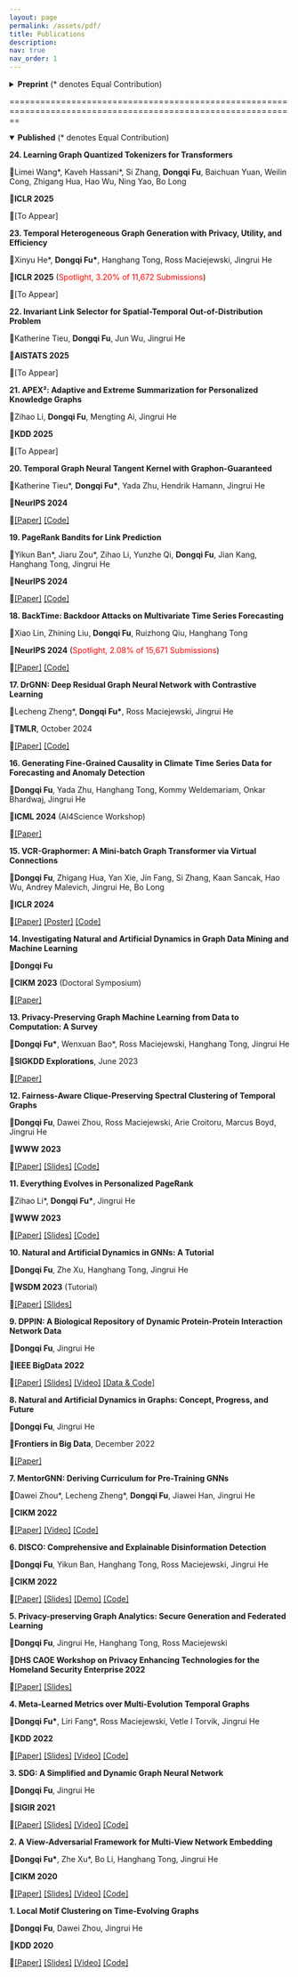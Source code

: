 ```yaml
---
layout: page
permalink: /assets/pdf/
title: Publications
description:
nav: true
nav_order: 1
---
```


<!---
<div style="max-width: 100%; text-align: center;">
  <a href="https://dongqifu.github.io/assets/img/research_scope.png">
  <img src="https://dongqifu.github.io/assets/img/research_scope.png" alt="My Current Research Scope (Stay Tuned)" style="width: 100%; height: auto;">
  </a>
  <p style="font-style: normal;">Graph AI Development</p>
</div>
-->


<details close>
  <summary><b>Preprint</b> (* denotes Equal Contribution)</summary>
  <p><b>What Do LLMs Need to Understand Graphs: A Survey of Parametric Representation of Graphs</b></p>
  <p>🔻<b>Dongqi Fu*</b>, Liri Fang*, Zihao Li*, Hanghang Tong, Vetle I Torvik, Jingrui He</p>
  <p>🔻<a href="https://dongqifu.github.io/assets/pdf/Graph_Law_Survey.pdf">[Paper]</a> </p>

</details>

==============================================================================================================

<details open>
  <summary><b>Published</b> (* denotes Equal Contribution)</summary>
  <p></p>
  <p><b>24. Learning Graph Quantized Tokenizers for Transformers</b></p>
  <p>🔻Limei Wang*, Kaveh Hassani*, Si Zhang, <b>Dongqi Fu</b>, Baichuan Yuan, Weilin Cong, Zhigang Hua, Hao Wu, Ning Yao, Bo Long</p>
  <p>🔻<b>ICLR 2025</b></p>
  <p>🔻[To Appear] </p>

  <p><b>23. Temporal Heterogeneous Graph Generation with Privacy, Utility, and Efficiency</b></p>
  <p>🔻Xinyu He*, <b>Dongqi Fu*</b>, Hanghang Tong, Ross Maciejewski, Jingrui He</p>
  <p>🔻<b>ICLR 2025</b> (<span style="color:red;">Spotlight, 3.20% of 11,672 Submissions</span>) </p>
  <p>🔻[To Appear] </p>

  <p><b>22. Invariant Link Selector for Spatial-Temporal Out-of-Distribution Problem</b></p>
  <p>🔻Katherine Tieu, <b>Dongqi Fu</b>, Jun Wu, Jingrui He </p>
  <p>🔻<b>AISTATS 2025</b></p>
  <p>🔻[To Appear] </p>

  <p><b>21. APEX²: Adaptive and Extreme Summarization for Personalized Knowledge Graphs</b></p>
  <p>🔻Zihao Li, <b>Dongqi Fu</b>, Mengting Ai, Jingrui He </p>
  <p>🔻<b>KDD 2025</b></p>
  <p>🔻[To Appear] </p>
  
  <p><b>20. Temporal Graph Neural Tangent Kernel with Graphon-Guaranteed</b></p>
  <p>🔻Katherine Tieu*, <b>Dongqi Fu*</b>, Yada Zhu, Hendrik Hamann, Jingrui He</p>
  <p>🔻<b>NeurIPS 2024</b></p>
  <p>🔻<a href="https://openreview.net/pdf?id=266nH7kLSV">[Paper]</a> <a href="https://github.com/kthrn22/TempGNTK">[Code]</a></p>

  <p><b>19. PageRank Bandits for Link Prediction</b></p>
  <p>🔻Yikun Ban*, Jiaru Zou*, Zihao Li, Yunzhe Qi, <b>Dongqi Fu</b>, Jian Kang, Hanghang Tong, Jingrui He</p>
  <p>🔻<b>NeurIPS 2024</b></p>
  <p>🔻<a href="https://openreview.net/pdf?id=VSz9na5Jtl">[Paper]</a> <a href="https://github.com/jiaruzouu/PRB">[Code]</a></p>

  <p><b>18. BackTime: Backdoor Attacks on Multivariate Time Series Forecasting</b></p>
  <p>🔻Xiao Lin, Zhining Liu, <b>Dongqi Fu</b>, Ruizhong Qiu, Hanghang Tong</p>
  <p>🔻<b>NeurIPS 2024</b> (<span style="color:red;">Spotlight, 2.08% of 15,671 Submissions</span>)</p>
  <p>🔻<a href="https://openreview.net/pdf?id=Kl13lipxTW">[Paper]</a> <a href="https://github.com/xiaolin-cs/BackTime">[Code]</a></p>

  <p><b>17. DrGNN: Deep Residual Graph Neural Network with Contrastive Learning</b></p>
  <p>🔻Lecheng Zheng*, <b>Dongqi Fu*</b>, Ross Maciejewski, Jingrui He</p>
  <p>🔻<b>TMLR</b>, October 2024</p>
  <p>🔻<a href="https://openreview.net/pdf?id=frb6sLbACS">[Paper]</a> <a href="https://github.com/zhenglecheng/DrGNN">[Code]</a></p>
  
  <p><b>16. Generating Fine-Grained Causality in Climate Time Series Data for Forecasting and Anomaly Detection</b></p>
  <p>🔻<b>Dongqi Fu</b>, Yada Zhu, Hanghang Tong, Kommy Weldemariam, Onkar Bhardwaj, Jingrui He</p>
  <p>🔻<b>ICML 2024</b> (AI4Science Workshop)</p>
  <p>🔻<a href="https://arxiv.org/pdf/2408.04254">[Paper]</a></p>

  <p><b>15. VCR-Graphormer: A Mini-batch Graph Transformer via Virtual Connections</b></p>
  <p>🔻<b>Dongqi Fu</b>, Zhigang Hua, Yan Xie, Jin Fang, Si Zhang, Kaan Sancak, Hao Wu, Andrey Malevich, Jingrui He, Bo Long</p>
  <p>🔻<b>ICLR 2024</b></p>
  <p>🔻<a href="https://arxiv.org/pdf/2403.16030.pdf">[Paper]</a> <a href="https://github.com/DongqiFu/VCR-Graphormer/blob/main/poster.png">[Poster]</a> <a href="https://github.com/DongqiFu/VCR-Graphormer">[Code]</a></p>
  
  <p><b>14. Investigating Natural and Artificial Dynamics in Graph Data Mining and Machine Learning</b></p>
  <p>🔻<b>Dongqi Fu</b></p>
  <p>🔻<b>CIKM 2023</b> (Doctoral Symposium)</p>
  <p>🔻<a href="https://dl.acm.org/doi/pdf/10.1145/3583780.3616007?casa_token=hRzfvZ6LFU8AAAAA:qzcokEzmjVfCTxmd435ynKKH-_Ttt6LcTtPQ4J55B-OCvQGBeNhu_XYZHIcEXkxPL4-hnB0nACOM">[Paper]</a></p>
  
  <p><b>13. Privacy-Preserving Graph Machine Learning from Data to Computation: A Survey</b></p>
  <p>🔻<b>Dongqi Fu*</b>, Wenxuan Bao*, Ross Maciejewski, Hanghang Tong, Jingrui He</p>
  <p>🔻<b>SIGKDD Explorations</b>, June 2023</p>
  <p>🔻<a href="https://dl.acm.org/doi/pdf/10.1145/3606274.3606280">[Paper]</a></p>
  
  <p><b>12. Fairness-Aware Clique-Preserving Spectral Clustering of Temporal Graphs</b></p>
  <p>🔻<b>Dongqi Fu</b>, Dawei Zhou, Ross Maciejewski, Arie Croitoru, Marcus Boyd, Jingrui He</p>
  <p>🔻<b>WWW 2023</b></p>
  <p>🔻<a href="https://dongqifu.github.io/assets/pdf/F-SEGA.pdf">[Paper]</a> <a href="https://github.com/DongqiFu/F-SEGA/blob/main/slides/WWW'23_F_SEGA_Presentation_Slides.pdf">[Slides]</a> <a href="https://github.com/DongqiFu/F-SEGA/tree/main/code">[Code]</a></p>
  
  <p><b>11. Everything Evolves in Personalized PageRank</b></p>
  <p>🔻Zihao Li*, <b>Dongqi Fu*</b>, Jingrui He</p>
  <p>🔻<b>WWW 2023</b></p>
  <p>🔻<a href="https://dongqifu.github.io/assets/pdf/EvePPR.pdf">[Paper]</a> <a href="https://github.com/DongqiFu/EvePPR/blob/main/slides/WWW'23_EvePPR_Presentation_Slides.pdf">[Slides]</a> <a href="https://github.com/DongqiFu/EvePPR/tree/main/code">[Code]</a></p>
  
  <p><b>10. Natural and Artificial Dynamics in GNNs: A Tutorial</b></p>
  <p>🔻<b>Dongqi Fu</b>, Zhe Xu, Hanghang Tong, Jingrui He</p>
  <p>🔻<b>WSDM 2023</b> (Tutorial)</p>
  <p>🔻<a href="https://dongqifu.github.io/assets/pdf/WSDM-Tutorial-Paper.pdf">[Paper]</a> <a href="https://github.com/DongqiFu/Natural-and-Artificial-Dynamics-in-GNNs-A-Tutorial/blob/main/WSDM'23%20Tutorial%200227.pdf">[Slides]</a></p>
  
  <p><b>9. DPPIN: A Biological Repository of Dynamic Protein-Protein Interaction Network Data</b></p>
  <p>🔻<b>Dongqi Fu</b>, Jingrui He</p>
  <p>🔻<b>IEEE BigData 2022</b></p>
  <p>🔻<a href="https://dongqifu.github.io/assets/pdf/DPPIN.pdf">[Paper]</a> <a href="https://github.com/DongqiFu/DPPIN/blob/main/IEEE%20BigData'22_DPPIN_Presentation_Slides.pdf">[Slides]</a> <a href="https://ieeecps.org/files/zlu1YJ8c0HLbvS3sNNx3W">[Video]</a> <a href="https://github.com/DongqiFu/DPPIN">[Data & Code]</a></p>
  
  <p><b>8. Natural and Artificial Dynamics in Graphs: Concept, Progress, and Future</b></p>
  <p>🔻<b>Dongqi Fu</b>, Jingrui He</p>
  <p>🔻<b>Frontiers in Big Data</b>, December 2022</p>
  <p>🔻<a href="https://dongqifu.github.io/assets/pdf/fdata-05-1062637.pdf">[Paper]</a></p>
  
  <p><b>7. MentorGNN: Deriving Curriculum for Pre-Training GNNs</b></p>
  <p>🔻Dawei Zhou*, Lecheng Zheng*, <b>Dongqi Fu</b>, Jiawei Han, Jingrui He</p>
  <p>🔻<b>CIKM 2022</b></p>
  <p>🔻<a href="https://arxiv.org/pdf/2208.09905.pdf">[Paper]</a> <a href="https://dl.acm.org/action/downloadSupplement?doi=10.1145%2F3511808.3557393&file=CIKM+Presentation.mp4">[Video]</a> <a href="https://github.com/Leo02016/MentorGNN">[Code]</a></p>
  
  <p><b>6. DISCO: Comprehensive and Explainable Disinformation Detection</b></p>
  <p>🔻<b>Dongqi Fu</b>, Yikun Ban, Hanghang Tong, Ross Maciejewski, Jingrui He</p>
  <p>🔻<b>CIKM 2022</b></p>
  <p>🔻<a href="https://dongqifu.github.io/assets/pdf/DISCO.pdf">[Paper]</a> <a href="https://github.com/DongqiFu/DISCO/blob/main/slides/CIKM'22_DISCO_Presentation_Slides.pdf">[Slides]</a> <a href="https://drive.google.com/file/d/1Nhw1veqjIN9SBz1RLJPDTRVTHuknfjHl/edit">[Demo]</a> <a href="https://github.com/DongqiFu/DISCO">[Code]</a></p>
  
  <p><b>5. Privacy-preserving Graph Analytics: Secure Generation and Federated Learning</b></p>
  <p>🔻<b>Dongqi Fu</b>, Jingrui He, Hanghang Tong, Ross Maciejewski</p>
  <p>🔻<b>DHS CAOE Workshop on Privacy Enhancing Technologies for the Homeland Security Enterprise 2022</b></p>
  <p>🔻<a href="https://arxiv.org/pdf/2207.00048.pdf">[Paper]</a> <a href="https://dongqifu.github.io/assets/pdf/PETS4HASE'22_Presentation_Slides.pdf">[Slides]</a></p>
  
  <p><b>4. Meta-Learned Metrics over Multi-Evolution Temporal Graphs</b></p>
  <p>🔻<b>Dongqi Fu*</b>, Liri Fang*, Ross Maciejewski, Vetle I Torvik, Jingrui He</p>
  <p>🔻<b>KDD 2022</b></p>
  <p>🔻<a href="https://dongqifu.github.io/assets/pdf/Temp-GFSM.pdf">[Paper]</a> <a href="https://github.com/DongqiFu/Temp-GFSM/blob/main/Slides/KDD'22_Temp-GFSM_Presentation_Slides.pdf">[Slides]</a> <a href="https://dl.acm.org/action/downloadSupplement?doi=10.1145%2F3534678.3539313&file=KDD22-fp0916.mp4">[Video]</a> <a href="https://github.com/LiriFang/Temp-GFSM">[Code]</a></p>
  
  <p><b>3. SDG: A Simplified and Dynamic Graph Neural Network</b></p>
  <p>🔻<b>Dongqi Fu</b>, Jingrui He</p>
  <p>🔻<b>SIGIR 2021</b></p>
  <p>🔻<a href="https://dongqifu.github.io/assets/pdf/SDG.pdf">[Paper]</a> <a href="https://github.com/DongqiFu/SDG/blob/main/slides/SIGIR'21_SDG_Presentation_Slides.pdf">[Slides]</a> <a href="https://dl.acm.org/action/downloadSupplement?doi=10.1145%2F3404835.3463059&file=sp1515_prerecorded_video.mp4">[Video]</a> <a href="https://github.com/DongqiFu/SDG">[Code]</a></p>
  
  <p><b>2. A View-Adversarial Framework for Multi-View Network Embedding</b></p>
  <p>🔻<b>Dongqi Fu*</b>, Zhe Xu*, Bo Li, Hanghang Tong, Jingrui He</p>
  <p>🔻<b>CIKM 2020</b></p>
  <p>🔻<a href="https://dongqifu.github.io/assets/pdf/VANE.pdf">[Paper]</a> <a href="https://github.com/DongqiFu/VANE/blob/master/slides/CIKM'20_VANE_Presentation_Slides.pdf">[Slides]</a> <a href="https://dl.acm.org/action/downloadSupplement?doi=10.1145%2F3340531.3412127&file=3340531.3412127.mp4&download=true">[Video]</a> <a href="https://github.com/pricexu/VANE">[Code]</a></p>
  
  <p><b>1. Local Motif Clustering on Time-Evolving Graphs</b></p>
  <p>🔻<b>Dongqi Fu</b>, Dawei Zhou, Jingrui He</p>
  <p>🔻<b>KDD 2020</b></p>
  <p>🔻<a href="https://dongqifu.github.io/assets/pdf/L-MEGA.pdf">[Paper]</a> <a href="https://github.com/DongqiFu/L-MEGA/blob/master/slides/KDD'20_L-MEGA_Slides.pdf">[Slides]</a> <a href="https://www.youtube.com/watch?v=2Z-SS1IchGc&feature=emb_title">[Video]</a> <a href="https://github.com/DongqiFu/L-MEGA">[Code]</a></p>

</details>
